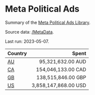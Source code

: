 # Meta Political Ads

Summary of the [Meta Political Ads Library](https://www.facebook.com/ads/library).

Source data: [/MetaData](MetaData).

Last run: 2023-05-07.

|Country|Spent|
|:---|---:|
|[AU](Country/AU/README.md)|95,321,632.00 AUD|
|[CA](Country/CA/README.md)|154,046,133.00 CAD|
|[GB](Country/GB/README.md)|138,515,846.00 GBP|
|[US](Country/US/README.md)|3,858,147,868.00 USD|
